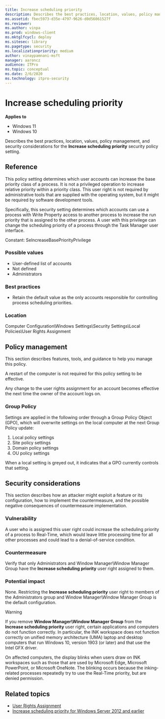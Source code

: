 ```yaml
---
title: Increase scheduling priority 
description: Describes the best practices, location, values, policy management, and security considerations for the Increase scheduling priority security policy setting.
ms.assetid: fbec5973-d35e-4797-9626-d0d56061527f
ms.reviewer: 
ms.author: vinpa
ms.prod: windows-client
ms.mktglfcycl: deploy
ms.sitesec: library
ms.pagetype: security
ms.localizationpriority: medium
author: vinaypamnani-msft
manager: aaroncz
audience: ITPro
ms.topic: conceptual
ms.date: 2/6/2020
ms.technology: itpro-security
---
```


# Increase scheduling priority

**Applies to**
-   Windows 11
-   Windows 10

Describes the best practices, location, values, policy management, and security considerations for the **Increase scheduling priority** security policy setting.

## Reference

This policy setting determines which user accounts can increase the base priority class of a process. It is not a privileged operation to increase relative priority within a priority class. This user right is not required by administrative tools that are supplied with the operating system, but it might be required by software development tools.

Specifically, this security setting determines which accounts can use a process with Write Property access to another process to increase the run priority that is assigned to the other process. A user with this privilege can change the scheduling priority of a process through the Task Manager user interface.

Constant: SeIncreaseBasePriorityPrivilege

### Possible values

-   User-defined list of accounts
-   Not defined
-   Administrators

### Best practices

-   Retain the default value as the only accounts responsible for controlling process scheduling priorities.

### Location

Computer Configuration\\Windows Settings\\Security Settings\\Local Policies\\User Rights Assignment
 
## Policy management

This section describes features, tools, and guidance to help you manage this policy.

A restart of the computer is not required for this policy setting to be effective.

Any change to the user rights assignment for an account becomes effective the next time the owner of the account logs on.

### Group Policy

Settings are applied in the following order through a Group Policy Object (GPO), which will overwrite settings on the local computer at the next Group Policy update:

1.  Local policy settings
2.  Site policy settings
3.  Domain policy settings
4.  OU policy settings

When a local setting is greyed out, it indicates that a GPO currently controls that setting.

## Security considerations

This section describes how an attacker might exploit a feature or its configuration, how to implement the countermeasure, and the possible negative consequences of countermeasure implementation.

### Vulnerability

A user who is assigned this user right could increase the scheduling priority of a process to Real-Time, which would leave little processing time for all other processes and could lead to a denial-of-service condition.

### Countermeasure

Verify that only Administrators and Window Manager\Window Manager Group have the **Increase scheduling priority** user right assigned to them.

### Potential impact

None. Restricting the **Increase scheduling priority** user right to members of the Administrators group and Window Manager\Window Manager Group is the default configuration.

> [!Warning]  
> If you remove **Window Manager\Window Manager Group** from the **Increase scheduling priority** user right, certain applications and computers do not function correctly. In particular, the INK workspace does not function correctly on unified memory architecture (UMA) laptop and desktop computers that run Windows 10, version 1903 (or later) and that use the Intel GFX driver.  
>  
> On affected computers, the display blinks when users draw on INK workspaces such as those that are used by Microsoft Edge, Microsoft PowerPoint, or Microsoft OneNote. The blinking occurs because the inking-related processes repeatedly try to use the Real-Time priority, but are denied permission.

## Related topics

- [User Rights Assignment](user-rights-assignment.md)
- [Increase scheduling priority for Windows Server 2012 and earlier](/previous-versions/windows/it-pro/windows-server-2012-R2-and-2012/dn221960(v%3dws.11))
